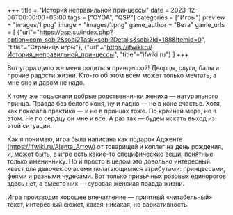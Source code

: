 +++
title = "История неправильной принцессы"
date = 2023-12-06T00:00:00+03:00
tags = ["CYOA", "QSP"]
categories = ["Игры"]
preview = "images/1.png"
image = "images/1.png"
game_author = "Вета"
game_urls = [
    {"url"="https://qsp.su/index.php?option=com_sobi2&sobi2Task=sobi2Details&sobi2Id=188&Itemid=0", "title"="Страница игры"},
    {"url"="https://ifwiki.ru/История_неправильной_принцессы", "title"="ifwiki.ru"}
]
+++

Вот угораздило же меня родиться принцессой! Дворцы, слуги, балы и прочие радости жизни. Кто-то об этом всем может только мечтать, а мне оно и даром не надо.

К тому же подыскали добрые родственнички жениха — натурального принца. Правда без белого коня, ну и ладно — не в коне счастье. Хотя, как показала практика — и не в принцах тоже. По крайней мере, не в этом. Не по сердцу он мне и все. А раз так — будем искать выход из этой ситуации.

Как я понимаю, игра была написана как подарок Адженте (https://ifwiki.ru/Ajenta_Arrow) от товарищей и коллег на день рождения, и, может быть, в игре есть какие-то специфические вещи, понятные только имениннику. Но и просто в целом это довольно интересный квест для девочек со всеми полагающимися атрибутами: принцессами, феями и разными чудесами. Вот только привычных розовых единорогов здесь нет, а вместо них — суровая женская правда жизни.

Игра производит хорошее впечатление — приятный «читабельный» текст, интересный сюжет, какая-никакая, но вариативность.
